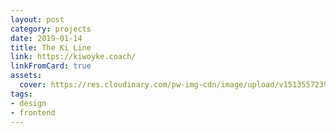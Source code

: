 ```yaml
---
layout: post
category: projects
date: 2019-01-14
title: The Ki Line
link: https://kiwoyke.coach/
linkFromCard: true
assets:
  cover: https://res.cloudinary.com/pw-img-cdn/image/upload/v1513557239/okok/albumregistry-new-profile-2500w.jpg
tags: 
- design
- frontend
---
```

